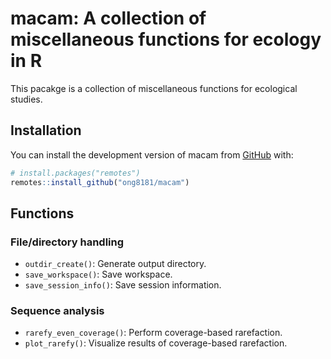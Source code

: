 
# macam: A collection of miscellaneous functions for ecology in R

<!-- badges: start -->
<!-- badges: end -->

This pacakge is a collection of miscellaneous functions for ecological studies.

## Installation

You can install the development version of macam from [GitHub](https://github.com/) with:

``` r
# install.packages("remotes")
remotes::install_github("ong8181/macam")
```

## Functions
### File/directory handling
- `outdir_create()`: Generate output directory.
- `save_workspace()`: Save workspace.
- `save_session_info()`: Save session information.

### Sequence analysis
- `rarefy_even_coverage()`: Perform coverage-based rarefaction.
- `plot_rarefy()`: Visualize results of coverage-based rarefaction.
